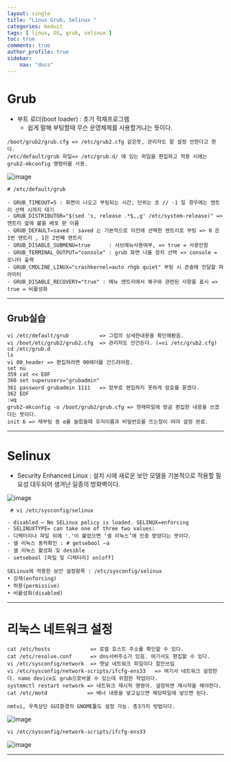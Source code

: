```yaml
---
layout: single
title: "Linux Grub, Selinux "
categories: keduit
tags: [ linux, OS, grub, selinux ]
toc: true 
comments: true
author_profile: true
sidebar:
    nav: "docs"
---
```


# Grub
* 부트 로더(boot loader) : 초기 적재프로그램
  * 쉽게 말해 부팅할때 무슨 운영체제를 사용할거냐는 뜻이다.

```
/boot/grub2/grub.cfg => /etc/grub2.cfg 같은뜻, 관리자도 잘 설정 안한다고 한다.
/etc/default/grub 파일=> /etc/grub.d/ 에 있는 파일을 편집하고 적용 시에는 
grub2-mkconfig 명령어를 사용.
```
![image](https://user-images.githubusercontent.com/128279031/229041845-0ddef424-5778-40ff-bad4-7ce80918eec3.png)

```
# /etc/default/grub

- GRUB_TIMEOUT=5 : 화면이 나오고 부팅되는 시간, 단위는 초 // -1 일 경우에는 엔트리 선택 시까지 대기
- GRUB_DISTRIBUTOR="$(sed 's, release .*$,,g' /etc/system-release)" => 엔트리 앞에 붙을 배포 판 이름
- GRUB_DEFAULT=saved : saved 는 기본적으로 이전에 선택한 엔트리로 부팅 => 0 은 1번 엔트리 , 1은 2번째 엔트리
- GRUB_DISABLE_SUBMENU=true      : 서브메뉴사용여부, => true = 사용안함
- GRUB_TERMINAL_OUTPUT="console" : grub 화면 나올 장치 선택 => console = 모니터 출력
- GRUB_CMDLINE_LINUX="crashkernel=auto rhgb quiet" 부팅 시 콘솔에 전달할 파라미터
- GRUB_DISABLE_RECOVERY="true" : 메뉴 엔트리에서 복구와 관련된 사항을 표시 => true = 비활성화
```

---

## Grub실습

```
vi /etc/default/grub          => 그럽의 상세한내용을 확인해봤음.
vi /boot/etc/grub2/grub2.cfg  => 관리자도 안건든다. (=vi /etc/grub2.cfg)
cd /etc/grub.d
ls 
vi 00_header => 편집하려면 00헤더를 건드려야함.
set nu
359 cat << EOF
360 set superusers="grubadmin"
361 password grubadmin 1111   => 함부로 편집하지 못하게 암호를 묻겠다.
362 EOF
:wq
grub2-mkconfig -o /boot/grub2/grub.cfg => 현재파일에 방금 편집한 내용을 쓰겠다는 뜻이다.
init 6 => 재부팅 중 e를 눌렀을때 유저이름과 비밀번호를 뜨는창이 떠야 설정 완료.
```

---

# Selinux

* Security Enhanced Linux : 설치 시에 새로운 보안 모델을 기본적으로 적용할 필요성 대두되어 생겨난 일종의 방화벽이다.

![image](https://user-images.githubusercontent.com/128279031/229045217-11dbec6c-712d-49b8-ae3e-b76e37cac970.png)

```
 # vi /etc/sysconfig/selinux

- disabled – No SELinux policy is loaded. SELINUX=enforcing
- SELINUXTYPE= can take one of three two values:
- 디렉터리나 파일 뒤에 '.'이 붙었으면 ‘셀 리눅스’에 인증 받았다는 뜻이다. 
- 셀 리눅스 동작확인 : # getsebool –a
- 셀 리눅스 활성화 및 desible
- setsebool [파일 및 디렉터리] on[off]

SELinux에 적용한 보안 설정항목 : /etc/sysconfig/selinux
• 강제(enforcing)
• 허용(permissive)
• 비활성화(disabled)
```

---

# 리눅스 네트워크 설정

```
cat /etc/hosts             => 로컬 호스트 주소를 확인할 수 있다.
cat /etc/resolve.conf      => dns서버주소가 있음. 여기서도 편집할 수 있다.
vi /etc/sysconfig/network  => 옛날 네트워크 파일이다 잘안쓰임
vi /etc/sysconfig/network-scripts/ifcfg-ens33   => 여기서 네트워크 설정한다. name device도 grub으로바꿀 수 있는데 위험한 작업이다.
systemctl restart network => 네트워크 재시작 명령어. 설정하면 재시작을 해야한다.
cat /etc/motd             => 배너 내용을 넣고싶으면 해당파일에 넣으면 된다.

nmtui, 우측상단 GUI환경의 GNOME툴도 설정 가능. 총3가지 방법이다.
```


![image](https://user-images.githubusercontent.com/128279031/229065616-3be37bbf-959c-4ba1-8474-5f434629a52b.png)


```
vi /etc/sysconfig/network-scripts/ifcfg-ens33
```
![image](https://user-images.githubusercontent.com/128279031/229064515-5997b86b-77df-4c74-a9e9-479f1277809e.png)

---